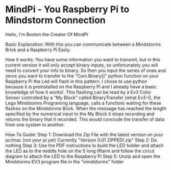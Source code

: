 # MindPi - You Raspberry Pi to Mindstorm Connection

Hello, I'm Boston the Creator Of MindPi

Basic Explanation:
With this you can communicate between a Mindstorms Brick and a Raspberry Pi Easly.

How it works:
You have some information you want to transmit, but in this current version it will only accept binary inputs, so unfortunately you will need to convert your info to binary. So then you input the series of ones and zeros you want to transfer to the “Com.Binary()” python function on your Raspberry Pi the Led will flash in this pattern. I chose to use python because it is preinstalled on the Raspberry Pi and I already have a basic knowledge of how it works!. This flashing can be read by a Ev3 Color Sensor controlled by a  “My Block” called BinaryTransfer (what Ev3-G, the Lego Mindstorms Programing language, calls a function) waiting for these flashes on the Mindstorms Brick. When the message has reached the length specified by the numerical input to the My Block it stops recording and returns the binary that it recorded. This would conclude the transfer of data from one system to another.

How To Guide:
  Step 1:
    Download the Zip File with the latest version on your pc/mac (not your pi yet)
    Currently "Version 0.01 ZIPPED!.zip"
  Step 2:
    Do nothing
  Step 3:
    Use the PDF instructions to build the LED holder and attach the LED as to the middle hole on the 5 long liftarm and follow the circut diagram to attach the LED to the Raspberry Pi
  Step 5:
    Unzip and open the Mindstorms EV3 program file in the "mindstorms" folder
  
